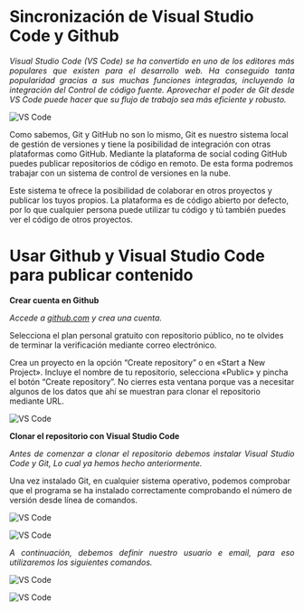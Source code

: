 # <b>Sincronización de Visual Studio Code y Github </b>

<cite style="display:block; text-align: justify">Visual Studio Code (VS Code) se ha convertido en uno de los editores más populares que existen para el desarrollo web. Ha conseguido tanta popularidad gracias a sus muchas funciones integradas, incluyendo la integración del Control de código fuente. Aprovechar el poder de Git desde VS Code puede hacer que su flujo de trabajo sea más eficiente y robusto.

![VS Code](img-VS-Code/img0.jpg) 

Como sabemos, Git y GitHub no son lo mismo, Git es nuestro sistema local de gestión de versiones y tiene la posibilidad de integración con otras plataformas como GitHub. Mediante la plataforma de social coding GitHub puedes publicar repositorios de código en remoto. De esta forma podremos trabajar con un sistema de control de versiones en la nube.

Este sistema te ofrece la posibilidad de colaborar en otros proyectos y publicar los tuyos propios. La plataforma es de código abierto por defecto, por lo que cualquier persona puede utilizar tu código y tú también puedes ver el código de otros proyectos.</cite>


# <b>Usar Github y Visual Studio Code para publicar contenido</b>

<b>Crear cuenta en Github</b>

<cite style="display:block; text-align: justify">Accede a [github.com][1_0] y crea una cuenta. 

Selecciona el plan personal gratuito con repositorio público, no te olvides de terminar la verificación mediante correo electrónico.

Crea un proyecto en la opción “Create repository” o en «Start a New Project». Incluye el nombre de tu repositorio, selecciona «Public» y pincha el botón “Create repository”. No cierres esta ventana porque vas a necesitar algunos de los datos que ahí se muestran para clonar el repositorio mediante URL. </cite>

![VS Code](img-VS-Code/img1.png) 

[1_0]:https://github.com

<b>Clonar el repositorio con Visual Studio Code</b>

<cite style="display:block; text-align: justify">Antes de comenzar a clonar el repositorio debemos instalar Visual Studio Code y Git, Lo cual ya hemos hecho anteriormente.

Una vez instalado Git, en cualquier sistema operativo, podemos comprobar que el programa se ha instalado correctamente comprobando el número de versión desde línea de comandos.</cite>

![VS Code](img-VS-Code/img2.png) 

![VS Code](img-VS-Code/img3.png) 

<cite style="display:block; text-align: justify">A continuación, debemos definir nuestro usuario e email, para eso utilizaremos los siguientes comandos.</cite>

![VS Code](img-VS-Code/img4.png) 

![VS Code](img-VS-Code/img3.png) 